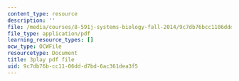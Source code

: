 ```yaml
---
content_type: resource
description: ''
file: /media/courses/8-591j-systems-biology-fall-2014/9c7db76bcc1106ddd7bd6ac361dea3f5_9yGxpWVWYDY.pdf
file_type: application/pdf
learning_resource_types: []
ocw_type: OCWFile
resourcetype: Document
title: 3play pdf file
uid: 9c7db76b-cc11-06dd-d7bd-6ac361dea3f5
---
```

